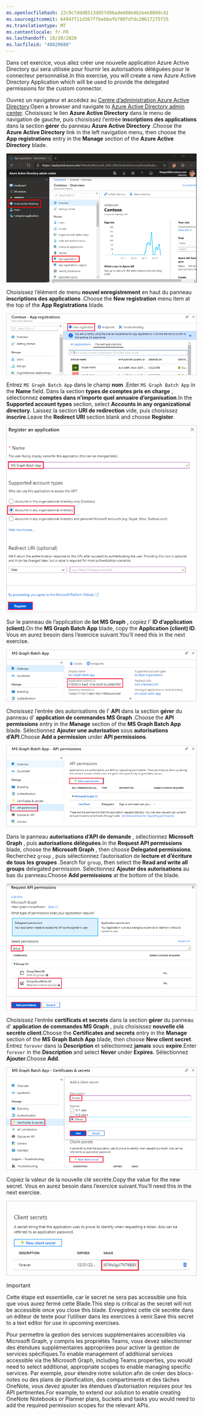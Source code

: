 ```yaml
---
ms.openlocfilehash: 22c9c7ddd8513d857d96ade608e4b2e4e809dc41
ms.sourcegitcommit: 64947f11d367ffbebbafb700fdfdc20617275f35
ms.translationtype: MT
ms.contentlocale: fr-FR
ms.lasthandoff: 10/30/2020
ms.locfileid: "48829688"
---
```

<!-- markdownlint-disable MD002 MD041 -->

<span data-ttu-id="bcca5-101">Dans cet exercice, vous allez créer une nouvelle application Azure Active Directory qui sera utilisée pour fournir les autorisations déléguées pour le connecteur personnalisé.</span><span class="sxs-lookup"><span data-stu-id="bcca5-101">In this exercise, you will create a new Azure Active Directory Application which will be used to provide the delegated permissions for the custom connector.</span></span>

<span data-ttu-id="bcca5-102">Ouvrez un navigateur et accédez au [Centre d’administration Azure Active Directory](https://aad.portal.azure.com).</span><span class="sxs-lookup"><span data-stu-id="bcca5-102">Open a browser and navigate to [Azure Active Directory admin center](https://aad.portal.azure.com).</span></span> <span data-ttu-id="bcca5-103">Choisissez le lien **Azure Active Directory** dans le menu de navigation de gauche, puis choisissez l’entrée **inscriptions des applications** dans la section **gérer** du panneau **Azure Active Directory** .</span><span class="sxs-lookup"><span data-stu-id="bcca5-103">Choose the **Azure Active Directory** link in the left navigation menu, then choose the **App registrations** entry in the **Manage** section of the **Azure Active Directory** blade.</span></span>

![Capture d’écran du panneau Azure Active Directory dans le centre d’administration Azure Active Directory](./images/app-registrations.png)

<span data-ttu-id="bcca5-105">Choisissez l’élément de menu **nouvel enregistrement** en haut du panneau **inscriptions des applications** .</span><span class="sxs-lookup"><span data-stu-id="bcca5-105">Choose the **New registration** menu item at the top of the **App Registrations** blade.</span></span>

![Capture d’écran du panneau inscriptions des applications dans le centre d’administration Azure Active Directory](./images/new-registration.png)

<span data-ttu-id="bcca5-107">Entrez `MS Graph Batch App` dans le champ **nom** .</span><span class="sxs-lookup"><span data-stu-id="bcca5-107">Enter `MS Graph Batch App` in the **Name** field.</span></span> <span data-ttu-id="bcca5-108">Dans la section **types de comptes pris en charge** , sélectionnez **comptes dans n’importe quel annuaire d’organisation**.</span><span class="sxs-lookup"><span data-stu-id="bcca5-108">In the **Supported account types** section, select **Accounts in any organizational directory**.</span></span> <span data-ttu-id="bcca5-109">Laissez la section **URI de redirection** vide, puis choisissez **inscrire**.</span><span class="sxs-lookup"><span data-stu-id="bcca5-109">Leave the **Redirect URI** section blank and choose **Register**.</span></span>

![Capture d’écran du Registre enregistrer une application dans le centre d’administration Azure Active Directory](./images/register-an-app.png)

<span data-ttu-id="bcca5-111">Sur le panneau de l’application de **lot MS Graph** , copiez l' **ID d’application (client)**.</span><span class="sxs-lookup"><span data-stu-id="bcca5-111">On the **MS Graph Batch App** blade, copy the **Application (client) ID**.</span></span> <span data-ttu-id="bcca5-112">Vous en aurez besoin dans l’exercice suivant.</span><span class="sxs-lookup"><span data-stu-id="bcca5-112">You'll need this in the next exercise.</span></span>

![Capture d’écran de la page d’application inscrite](./images/app-id.png)

<span data-ttu-id="bcca5-114">Choisissez l’entrée des autorisations de l' **API** dans la section **gérer** du panneau d' **application de commandes MS Graph** .</span><span class="sxs-lookup"><span data-stu-id="bcca5-114">Choose the **API permissions** entry in the **Manage** section of the **MS Graph Batch App** blade.</span></span> <span data-ttu-id="bcca5-115">Sélectionnez **Ajouter une autorisation** sous **autorisations d’API**.</span><span class="sxs-lookup"><span data-stu-id="bcca5-115">Choose **Add a permission** under **API permissions**.</span></span>

![Capture d’écran du panneau autorisations d’API](./images/api-permissions.png)

<span data-ttu-id="bcca5-117">Dans le panneau **autorisations d’API de demande** , sélectionnez **Microsoft Graph** , puis **autorisations déléguées**.</span><span class="sxs-lookup"><span data-stu-id="bcca5-117">In the **Request API permissions** blade, choose the **Microsoft Graph** , then choose **Delegated permissions**.</span></span> <span data-ttu-id="bcca5-118">Recherchez `group` , puis sélectionnez l’autorisation de **lecture et d’écriture de tous les groupes** .</span><span class="sxs-lookup"><span data-stu-id="bcca5-118">Search for `group`, then select the **Read and write all groups** delegated permission.</span></span> <span data-ttu-id="bcca5-119">Sélectionnez **Ajouter des autorisations** au bas du panneau.</span><span class="sxs-lookup"><span data-stu-id="bcca5-119">Choose **Add permissions** at the bottom of the blade.</span></span>

 ![Capture d’écran du panneau des autorisations d’API de demande](./images/select-permissions.png)

<span data-ttu-id="bcca5-121">Choisissez l’entrée **certificats et secrets** dans la section **gérer** du panneau d' **application de commandes MS Graph** , puis choisissez **nouvelle clé secrète client**.</span><span class="sxs-lookup"><span data-stu-id="bcca5-121">Choose the **Certificates and secrets** entry in the **Manage** section of the **MS Graph Batch App** blade, then choose **New client secret**.</span></span> <span data-ttu-id="bcca5-122">Entrez `forever` dans la **Description** et sélectionnez **jamais** sous **expire**.</span><span class="sxs-lookup"><span data-stu-id="bcca5-122">Enter `forever` in the **Description** and select **Never** under **Expires**.</span></span> <span data-ttu-id="bcca5-123">Sélectionnez **Ajouter**.</span><span class="sxs-lookup"><span data-stu-id="bcca5-123">Choose **Add**.</span></span>

![Capture d’écran du panneau certificat et secrets](./images/create-client-secret.png)

<span data-ttu-id="bcca5-125">Copiez la valeur de la nouvelle clé secrète.</span><span class="sxs-lookup"><span data-stu-id="bcca5-125">Copy the value for the new secret.</span></span> <span data-ttu-id="bcca5-126">Vous en aurez besoin dans l’exercice suivant.</span><span class="sxs-lookup"><span data-stu-id="bcca5-126">You'll need this in the next exercise.</span></span>

![Capture d’écran de la nouvelle clé secrète client](./images/copy-client-secret.png)

> [!IMPORTANT]
> <span data-ttu-id="bcca5-128">Cette étape est essentielle, car le secret ne sera pas accessible une fois que vous aurez fermé cette Blade.</span><span class="sxs-lookup"><span data-stu-id="bcca5-128">This step is critical as the secret will not be accessible once you close this blade.</span></span> <span data-ttu-id="bcca5-129">Enregistrez cette clé secrète dans un éditeur de texte pour l’utiliser dans les exercices à venir.</span><span class="sxs-lookup"><span data-stu-id="bcca5-129">Save this secret to a text editor for use in upcoming exercises.</span></span>

<span data-ttu-id="bcca5-130">Pour permettre la gestion des services supplémentaires accessibles via Microsoft Graph, y compris les propriétés Teams, vous devez sélectionner des étendues supplémentaires appropriées pour activer la gestion de services spécifiques.</span><span class="sxs-lookup"><span data-stu-id="bcca5-130">To enable management of additional services accessible via the Microsoft Graph, including Teams properties, you would need to select additional, appropriate scopes to enable managing specific services.</span></span> <span data-ttu-id="bcca5-131">Par exemple, pour étendre notre solution afin de créer des blocs-notes ou des plans de planification, des compartiments et des tâches OneNote, vous devez ajouter les étendues d’autorisation requises pour les API pertinentes.</span><span class="sxs-lookup"><span data-stu-id="bcca5-131">For example, to extend our solution to enable creating OneNote Notebooks or Planner plans, buckets and tasks you would need to add the required permission scopes for the relevant APIs.</span></span>
